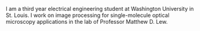 I am a third year electrical engineering student at Washington University in St. Louis. I work on image processing for single-molecule optical microscopy applications in the lab of Professor Matthew D. Lew.


<!---
bsun-mtts/bsun-mtts is a ✨ special ✨ repository because its `README.md` (this file) appears on your GitHub profile.
You can click the Preview link to take a look at your changes.
--->
